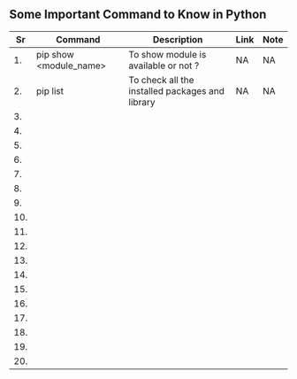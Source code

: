 Some Important Command to Know in Python
----------------------

| Sr | Command | Description| Link | Note |
|---|---|---|---|---|
| 1. |pip show <module_name> |To show module is available or not ? | NA | NA |
| 2. |pip list|To check all the installed packages and library | NA | NA |
| 3. | | | | |
| 4. | | | | |
| 5. | | | | |
| 6. | | | | |
| 7. | | | | |
| 8. | | | | |
| 9. | | | | |
| 10. | | | | |
| 11. | | | | |
| 12. | | | | |
| 13. | | | | |
| 14. | | | | |
| 15. | | | | |
| 16. | | | | |
| 17. | | | | |
| 18. | | | | |
| 19. | | | | |
| 20. | | | | |

